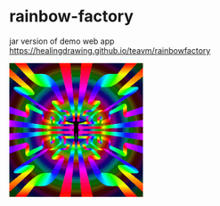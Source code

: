 # rainbow-factory
jar version of demo web app https://healingdrawing.github.io/teavm/rainbowfactory

![demo](demo.gif)